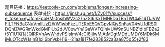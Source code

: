 题目链接：https://leetcode-cn.com/problems/longest-increasing-subsequence
表单链接：https://jinshuju.net/f/Zv01fV/success?e_token=eyJfcmFpbHMiOnsibWVzc2FnZSI6IkxTMHRDaTBnTWt4aE16TlJVWFlLTFNBaGNuVmllUzl2WW1wbFkzUTZRbE5QVGpvNlQySnFaV04wU1dRS0lDQnlZWGRmWkdGMFlUb2dJV0pwYm1GeWVTQjhMUW9nSUNBZ1dIbFBZa2t5Y1U1Q1JEQlRRVnAwWndvPSIsImV4cCI6IjIwMjAtMDgtMDdUMDY6MDk6MjMuOTcxWiIsInB1ciI6bnVsbH19--21aa1817fe2838522a3aa875d55e2f83